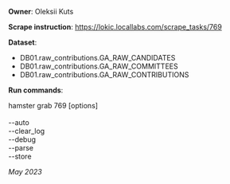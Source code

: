 **Owner**: Oleksii Kuts

**Scrape instruction**: https://lokic.locallabs.com/scrape_tasks/769

**Dataset**:

- DB01.raw_contributions.GA_RAW_CANDIDATES
- DB01.raw_contributions.GA_RAW_COMMITTEES
- DB01.raw_contributions.GA_RAW_CONTRIBUTIONS

**Run commands**:

hamster grab 769 [options]
<br><br>--auto
<br>--clear_log
<br>--debug
<br>--parse
<br>--store


_May 2023_
